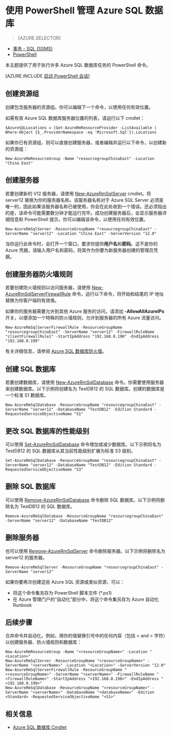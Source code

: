 <properties 
	pageTitle="使用 PowerShell 管理 Azure SQL 数据库" 
	description="使用 PowerShell 管理 Azure SQL 数据库。" 
	services="sql-database" 
	documentationCenter="" 
	authors="stevestein" 
	manager="jhubbard" 
	editor="monicar"/>

<tags 
	ms.service="sql-database" 
	ms.date="05/09/2016" 
	wacn.date="06/14/2016"/>

# 使用 PowerShell 管理 Azure SQL 数据库


> [AZURE.SELECTOR]
- [事务 - SQL (SSMS)](/documentation/articles/sql-database-manage-azure-ssms/)
- [PowerShell](/documentation/articles/sql-database-command-line-tools/)

本主题提供了用于执行许多 Azure SQL 数据库任务的 PowerShell 命令。

[AZURE.INCLUDE [启动 PowerShell 会话](../includes/sql-database-powershell.md)]


## 创建资源组

创建包含服务器的资源组。你可以编辑下一个命令，以使用任何有效位置。

如需有效 Azure SQL 数据库服务器位置的列表，请运行以下 cmdlet：

	$AzureSQLLocations = (Get-AzureRmResourceProvider -ListAvailable | Where-Object {$_.ProviderNamespace -eq 'Microsoft.Sql'}).Locations

如果你已有资源组，则可以直接创建服务器，或者编辑并运行以下命令，以创建新的资源组：

	New-AzureRmResourceGroup -Name "resourcegroupChinaEast" -Location "China East"

## 创建服务器 

若要创建新的 V12 服务器，请使用 [New-AzureRmSqlServer](https://msdn.microsoft.com/zh-cn/library/azure/mt603715.aspx) cmdlet。将 server12 替换为你的服务器名称。该服务器名称对于 Azure SQL Server 必须是唯一的，因此如果该服务器名称已被使用，你会在此处收到一个错误。还必须指出的是，该命令可能需要数分钟才能运行完毕。成功创建服务器后，会显示服务器详细信息和 PowerShell 提示。你可以编辑该命令，以使用任何有效位置。

	New-AzureRmSqlServer -ResourceGroupName "resourcegroupChinaEast" -ServerName "server12" -Location "China East" -ServerVersion "12.0"

当你运行此命令时，会打开一个窗口，要求你提供**用户名**和**密码**。这不是你的 Azure 凭据，请输入用户名和密码，将其作为你要为新服务器创建的管理员凭据。

## 创建服务器防火墙规则

若要创建防火墙规则以访问服务器，请使用 [New-AzureRmSqlServerFirewallRule](https://msdn.microsoft.com/zh-cn/library/azure/mt603860.aspx) 命令。运行以下命令，将开始和结尾的 IP 地址替换为你客户端的有效值。

如果你的服务器需要允许到其他 Azure 服务的访问，请添加 **-AllowAllAzureIPs** 开关，以便添加一个特殊的防火墙规则，允许到服务器的所有 Azure 流量访问。

	New-AzureRmSqlServerFirewallRule -ResourceGroupName "resourcegroupChinaEast" -ServerName "server12" -FirewallRuleName "clientFirewallRule1" -StartIpAddress "192.168.0.198" -EndIpAddress "192.168.0.199"

有关详细信息，请参阅 [Azure SQL 数据库防火墙](/documentation/articles/sql-database-firewall-configure/)。

## 创建 SQL 数据库

若要创建数据库，请使用 [New-AzureRmSqlDatabase](https://msdn.microsoft.com/zh-cn/library/azure/mt619339.aspx) 命令。你需要使用服务器来创建数据库。以下示例将创建名为 TestDB12 的 SQL 数据库。创建的数据库是一个标准 S1 数据库。

	New-AzureRmSqlDatabase -ResourceGroupName "resourcegroupChinaEast" -ServerName "server12" -DatabaseName "TestDB12" -Edition Standard -RequestedServiceObjectiveName "S1"


## 更改 SQL 数据库的性能级别

可以使用 [Set-AzureRmSqlDatabase](https://msdn.microsoft.com/zh-cn/library/azure/mt619433.aspx) 命令增加或减少数据库。以下示例将名为 TestDB12 的 SQL 数据库从其当前性能级别扩展为标准 S3 级别。

	Set-AzureRmSqlDatabase -ResourceGroupName "resourcegroupChinaEast" -ServerName "server12" -DatabaseName "TestDB12" -Edition Standard -RequestedServiceObjectiveName "S3"


## 删除 SQL 数据库

可以使用 [Remove-AzureRmSqlDatabase](https://msdn.microsoft.com/zh-cn/library/azure/mt619368.aspx) 命令删除 SQL 数据库。以下示例将删除名为 TestDB12 的 SQL 数据库。

	Remove-AzureRmSqlDatabase -ResourceGroupName "resourcegroupChinaEast" -ServerName "server12" -DatabaseName "TestDB12"

## 删除服务器

也可以使用 [Remove-AzureRmSqlServer](https://msdn.microsoft.com/zh-cn/library/azure/mt603488.aspx) 命令删除服务器。以下示例将删除名为 server12 的服务器。

	Remove-AzureRmSqlServer -ResourceGroupName "resourcegroupChinaEast" -ServerName "server12"



如果你要再次创建这些 Azure SQL 资源或类似资源，可以：

- 将这个命令集另存为 PowerShell 脚本文件 (*.ps1)
- 在 Azure 管理门户的“自动化”部分中，将这个命令集另存为 Azure 自动化 Runbook 

## 后续步骤

合并命令并自动化。例如，用你的值替换引号中的任何内容（包括 < and > 字符）以创建服务器、防火墙规则和数据库：


    New-AzureRmResourceGroup -Name "<resourceGroupName>" -Location "<Location>"
    New-AzureRmSqlServer -ResourceGroupName "<resourceGroupName>" -ServerName "<serverName>" -Location "<Location>" -ServerVersion "12.0"
    New-AzureRmSqlServerFirewallRule -ResourceGroupName "<resourceGroupName>" -ServerName "<serverName>" -FirewallRuleName "<firewallRuleName>" -StartIpAddress "<192.168.0.198>" -EndIpAddress "<192.168.0.199>"
    New-AzureRmSqlDatabase -ResourceGroupName "<resourceGroupName>" -ServerName "<serverName>" -DatabaseName "<databaseName>" -Edition <Standard> -RequestedServiceObjectiveName "<S1>"

## 相关信息

- [Azure SQL 数据库 Cmdlet](https://msdn.microsoft.com/zh-cn/library/azure/mt574084.aspx)

<!---HONumber=Mooncake_0530_2016-->
